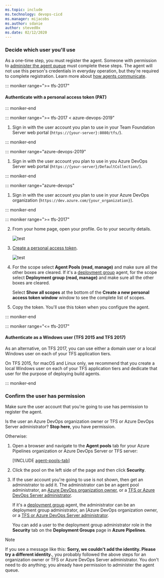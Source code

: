 ```yaml
---
ms.topic: include
ms.technology: devops-cicd
ms.manager: mijacobs
ms.author: sdanie
author: steved0x
ms.date: 02/12/2020
---
```


### Decide which user you'll use

As a one-time step, you must register the agent. Someone with permission to
[administer the agent queue](/azure/devops/organizations/security/about-security-roles?view=azure-devops#agent-queue-security-roles)
must complete these steps. The agent will not use this person's
credentials in everyday operation, but they're required to complete registration.
Learn more about [how agents communicate](/azure/devops/pipelines/agents/agents#communication).

::: moniker range=">= tfs-2017"

#### Authenticate with a personal access token (PAT)

::: moniker-end

::: moniker range=">= tfs-2017 < azure-devops-2019"

1.  Sign in with the user account you plan to use in your Team Foundation Server web portal (`https://{your-server}:8080/tfs/`).

::: moniker-end

::: moniker range="azure-devops-2019"

1.  Sign in with the user account you plan to use in you Azure DevOps Server web portal (`https://{your-server}/DefaultCollection/`).

::: moniker-end

::: moniker range="azure-devops"

1.  Sign in with the user account you plan to use in your Azure DevOps organization (`https://dev.azure.com/{your_organization}`).

::: moniker-end

::: moniker range=">= tfs-2017"

2.  From your home page, open your profile. Go to your security details.

    ![test](/azure/devops/repos/git/media/my-profile-team-services.png)

3.  [Create a personal access token](/azure/devops/organizations/accounts/use-personal-access-tokens-to-authenticate).

    ![test](/azure/devops/repos/git/media/add-personal-access-token.png)

4.  For the scope select **Agent Pools (read, manage)** and make sure all the other boxes are cleared.
    If it's a [deployment group](/azure/devops/pipelines/release/deployment-groups/index) agent, for the scope select **Deployment group (read, manage)** and make sure all the other boxes are cleared.

    Select **Show all scopes** at the bottom of the **Create a new personal access token window** window to see the complete list of scopes.

5.  Copy the token. You'll use this token when you configure the agent.

::: moniker-end

::: moniker range="<= tfs-2017"

#### Authenticate as a Windows user (TFS 2015 and TFS 2017)

As an alternative, on TFS 2017, you can use either a domain user or a
local Windows user on each of your TFS application tiers.

On TFS 2015, for macOS and Linux only,
we recommend that you create a local Windows user on each of your TFS application tiers and dedicate that user for the purpose of deploying build agents.

::: moniker-end

### Confirm the user has permission

Make sure the user account that you're going to use has permission to register the agent.

Is the user an Azure DevOps organization owner or TFS or Azure DevOps Server administrator? **Stop here**, you have permission.

Otherwise:

1.  Open a browser and navigate to the **Agent pools** tab for your Azure Pipelines organization or Azure DevOps Server or TFS server:

    [!INCLUDE [agent-pools-tab](../agent-pools-tab.md)]

1.  Click the pool on the left side of the page and then click **Security**.

1.  If the user account you're going to use is not shown, then get an administrator to add it. The administrator can be an agent pool administrator, an [Azure DevOps organization owner](/azure/devops/organizations/accounts/faq-user-and-permissions-management#find-owner), or a [TFS or Azure DevOps Server administrator](/azure/devops/server/admin/add-administrator).

    If it's a [deployment group](/azure/devops/pipelines/release/deployment-groups/index) agent, the administrator can be an deployment group administrator, an [Azure DevOps organization owner, or a [TFS or Azure DevOps Server administrator](/azure/devops/server/admin/add-administrator).

    You can add a user to the deployment group administrator role in the **Security** tab on the **Deployment Groups** page in **Azure Pipelines**.

> [!NOTE]
> If you see a message like this: **Sorry, we couldn't add the identity. Please try a different identity.**, you probably followed the above steps for an organization owner or TFS or Azure DevOps Server administrator. You don't need to do anything; you already have permission to administer the agent queue.
